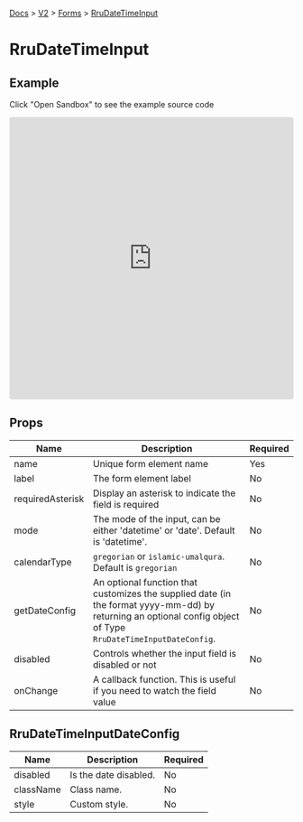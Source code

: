 [Docs](/) > [V2](/docs/v2/get-started) > [Forms](/docs/v2/components/RruForm) > [RruDateTimeInput](/docs/v2/components/RruDateTimeInput)

# RruDateTimeInput

## Example
Click "Open Sandbox" to see the example source code

<iframe src="https://codesandbox.io/embed/rrudatetimeinput-njtj56?autoresize=1&fontsize=14&theme=dark&view=preview"
  style="width:100%; height:500px; border:0; border-radius: 4px; overflow:hidden;"
  title="RruDateTimeInput"
  allow="accelerometer; ambient-light-sensor; camera; encrypted-media; geolocation; gyroscope; hid; microphone; midi; payment; usb; vr; xr-spatial-tracking"
  sandbox="allow-forms allow-modals allow-popups allow-presentation allow-same-origin allow-scripts"
></iframe>

## Props

| Name             | Description                                                                                                                                                    | Required |
| ---------------- | -------------------------------------------------------------------------------------------------------------------------------------------------------------- | -------- |
| name             | Unique form element name                                                                                                                                       | Yes      |
| label            | The form element label                                                                                                                                         | No       |
| requiredAsterisk | Display an asterisk to indicate the field is required                                                                                                          | No       |
| mode             | The mode of the input, can be either 'datetime' or 'date'. Default is 'datetime'.                                                                              | No       |
| calendarType     | `gregorian` or `islamic-umalqura`. Default is `gregorian`                                                                                                      | No       |
| getDateConfig    | An optional function that customizes the supplied date (in the format yyyy-mm-dd) by returning an optional config object of Type `RruDateTimeInputDateConfig`. | No       |
| disabled         | Controls whether the input field is disabled or not                                                                                                            | No       |
| onChange         | A callback function. This is useful if you need to watch the field value                                                                                       | No       |

## RruDateTimeInputDateConfig

| Name      | Description           | Required |
| --------- | --------------------- | -------- |
| disabled  | Is the date disabled. | No       |
| className | Class name.           | No       |
| style     | Custom style.         | No       |

